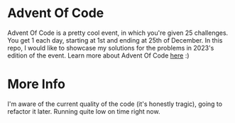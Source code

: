 # Advent Of Code
Advent Of Code is a pretty cool event, in which you're given 25 challenges. You get 1 each day, starting at 1st and ending at 25th of December. In this repo, I would like to showcase my solutions for the problems in 2023's edition of the event. Learn more about Advent Of Code [here](https://adventofcode.com/) :)

# More Info
I'm aware of the current quality of the code (it's honestly tragic), going to refactor it later. Running quite low on time right now.
